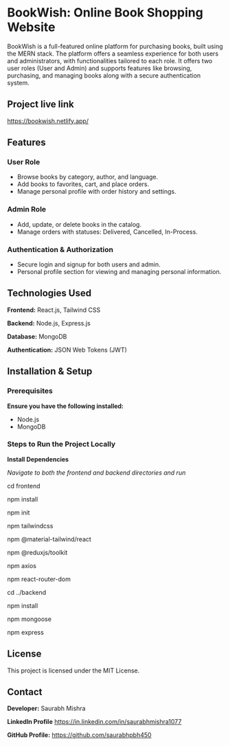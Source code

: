 # BookWish: Online Book Shopping Website

BookWish is a full-featured online platform for purchasing books, built using the MERN stack. The platform offers a seamless experience for both users and administrators, with functionalities tailored to each role. It offers two user roles (User and Admin) and supports features like browsing, purchasing, and managing books along with a secure authentication system.


## Project live link
https://bookwish.netlify.app/


## Features

### User Role
- Browse books by category, author, and language.
- Add books to favorites, cart, and place orders.
- Manage personal profile with order history and settings.

### Admin Role
- Add, update, or delete books in the catalog.
- Manage orders with statuses: Delivered, Cancelled, In-Process.

### Authentication & Authorization
- Secure login and signup for both users and admin.
- Personal profile section for viewing and managing personal information.

## Technologies Used
**Frontend:** React.js, Tailwind CSS

**Backend:** Node.js, Express.js

**Database:** MongoDB

**Authentication:** JSON Web Tokens (JWT)

## Installation & Setup
### Prerequisites
**Ensure you have the following installed:**
- Node.js
- MongoDB

### Steps to Run the Project Locally
**Install Dependencies**

*Navigate to both the frontend and backend directories and run*

cd frontend

npm install

npm init

npm tailwindcss

npm @material-tailwind/react

npm @reduxjs/toolkit

npm axios

npm react-router-dom

cd ../backend

npm install

npm mongoose

npm express


## License
This project is licensed under the MIT License.

## Contact
**Developer:** Saurabh Mishra

**LinkedIn Profile**  https://in.linkedin.com/in/saurabhmishra1077

**GitHub Profile:** https://github.com/saurabhpbh450
